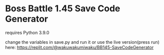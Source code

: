 # Boss Battle 1.45 Save Code Generator
requires Python 3.9.0 

change the variables in save.py and run it or use the live version(press run) here:
https://replit.com/@wakuwakumiwaku/BB145-SaveCodeGenerator
